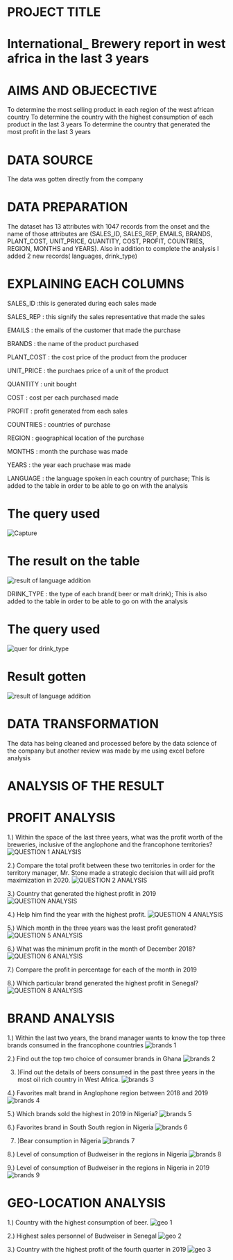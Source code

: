 # PROJECT TITLE 
# International_ Brewery report in west africa in the last 3 years


# AIMS AND OBJECECTIVE
To determine the most selling product in each region of the west african country
To determine the country with the highest consumption of each product in the last 3 years
To determine the country that generated the most profit in the last 3 years 


# DATA SOURCE
The data was gotten directly from the company


# DATA PREPARATION
The dataset has 13 attributes with 1047 records from the onset and the name of those attributes are (SALES_ID, SALES_REP, EMAILS, BRANDS, PLANT_COST, UNIT_PRICE, QUANTITY, COST, PROFIT, COUNTRIES, REGION, MONTHS and YEARS). Also in addition to complete the analysis I added 2 new records( languages, drink_type)


# EXPLAINING EACH COLUMNS
SALES_ID :this is generated during each sales made

SALES_REP : this signify the sales representative that made the sales

EMAILS : the emails of the customer that made the purchase

BRANDS : the name of the product purchased

PLANT_COST : the cost price of the product from the producer

UNIT_PRICE : the purchaes price of a unit of the product

QUANTITY : unit bought

COST : cost per each purchased made

PROFIT : profit generated from each sales

COUNTRIES : countries of purchase

REGION : geographical location of the purchase

MONTHS : month the purchase was made

YEARS : the year each pruchase was made

LANGUAGE : the language spoken in each country of purchase; This is added to the table in order to be able to go on with the analysis

# The query used
![Capture](https://github.com/Danboko19/international-Brewery-report/assets/148493509/fa29fdde-6bd8-47dc-8fc0-3c82aab1ca63)

# The result on the table
![result of language addition](https://github.com/Danboko19/international-Brewery-report/assets/148493509/586fc100-0551-458a-a0b2-25202e09ccc6)

DRINK_TYPE : the type of each brand( beer or malt drink); This is also added to the table in order to be able to go on with the analysis
# The query used
![quer for drink_type](https://github.com/Danboko19/international-Brewery-report/assets/148493509/0bce40a9-11b9-4d95-a9a1-80037abea074)
# Result gotten
![result of language addition](https://github.com/Danboko19/international-Brewery-report/assets/148493509/d987bb3d-621b-42f2-a037-d87a39fdd854)


# DATA TRANSFORMATION
The data has being cleaned and processed before by the data science of the company but another review was made by me using excel before analysis

# ANALYSIS OF THE RESULT

# PROFIT ANALYSIS

1.) Within the space of the last three years, what was the profit worth of the breweries,
inclusive of the anglophone and the francophone territories?
![QUESTION 1 ANALYSIS](https://github.com/Danboko19/international-Brewery-report/assets/148493509/67ef6a30-4af4-4097-b792-e7beccec722e)

2.) Compare the total profit between these two territories in order for the territory
manager, Mr. Stone made a strategic decision that will aid profit maximization in 2020.
![QUESTION 2 ANALYSIS](https://github.com/Danboko19/international-Brewery-report/assets/148493509/13c2da34-a7e2-4bed-a4af-017637385483)

3.) Country that generated the highest profit in 2019
![QUESTION  ANALYSIS](https://github.com/Danboko19/international-Brewery-report/assets/148493509/c5ee6142-e28b-43d0-a45e-d2b0c9a19a03)

4.) Help him find the year with the highest profit.
![QUESTION 4 ANALYSIS](https://github.com/Danboko19/international-Brewery-report/assets/148493509/bec4d6fc-d3c0-47aa-848f-7e8b439ef545)

5.) Which month in the three years was the least profit generated?
![QUESTION 5 ANALYSIS](https://github.com/Danboko19/international-Brewery-report/assets/148493509/59c6d52c-882c-4985-aae3-c6cbe1d5f607)

6.) What was the minimum profit in the month of December 2018?
![QUESTION 6 ANALYSIS](https://github.com/Danboko19/international-Brewery-report/assets/148493509/f8865602-d00d-45f0-af8e-6b80389dccbe)

7.) Compare the profit in percentage for each of the month in 2019

8.) Which particular brand generated the highest profit in Senegal?
![QUESTION 8 ANALYSIS](https://github.com/Danboko19/international-Brewery-report/assets/148493509/1d1383d4-07bb-4e2c-aa83-22398e533a2a)

# BRAND ANALYSIS

1.) Within the last two years, the brand manager wants to know the top three brands consumed in the
francophone countries
![brands 1](https://github.com/Danboko19/international-Brewery-report/assets/148493509/5fbf2900-9c39-476a-a218-d3158558696f)

2.) Find out the top two choice of consumer brands in Ghana
![brands 2](https://github.com/Danboko19/international-Brewery-report/assets/148493509/9afda0b1-b914-446e-94f5-c06c13e08554)

3. )Find out the details of beers consumed in the past three years in the most oil rich country in West
Africa.
![brands 3](https://github.com/Danboko19/international-Brewery-report/assets/148493509/07d5f35d-c41e-41fb-bff5-eae39802edea)

4.) Favorites malt brand in Anglophone region between 2018 and 2019
![brands 4](https://github.com/Danboko19/international-Brewery-report/assets/148493509/960b59eb-2dbf-4545-a81b-9d35d1182918)

5.) Which brands sold the highest in 2019 in Nigeria?
![brands 5](https://github.com/Danboko19/international-Brewery-report/assets/148493509/6eea245a-c8e9-4282-ab3e-5e65f46d582b)

6.) Favorites brand in South South region in Nigeria
![brands 6](https://github.com/Danboko19/international-Brewery-report/assets/148493509/e24726e9-062e-41c7-af1d-8856d1155637)

7. )Bear consumption in Nigeria
![brands 7](https://github.com/Danboko19/international-Brewery-report/assets/148493509/13d6f872-313d-4a41-acb3-686e7a932e4a)

8.) Level of consumption of Budweiser in the regions in Nigeria
![brands 8](https://github.com/Danboko19/international-Brewery-report/assets/148493509/41ea7470-f6d3-430a-b037-f30574c6f459)

9.) Level of consumption of Budweiser in the regions in Nigeria in 2019
![brands 9](https://github.com/Danboko19/international-Brewery-report/assets/148493509/ad8d6322-8b08-4579-b7ed-b465ff59d28b)

# GEO-LOCATION ANALYSIS

1.) Country with the highest consumption of beer.
![geo 1](https://github.com/Danboko19/international-Brewery-report/assets/148493509/116092ea-2606-4ab9-a331-2c953a7b4876)

2.) Highest sales personnel of Budweiser in Senegal
![geo 2](https://github.com/Danboko19/international-Brewery-report/assets/148493509/ada4a639-a8e7-430f-aec5-88a99f584f64)

3.) Country with the highest profit of the fourth quarter in 2019
![geo 3](https://github.com/Danboko19/international-Brewery-report/assets/148493509/116a9b50-39f2-49e8-b560-4297c76f7993)
